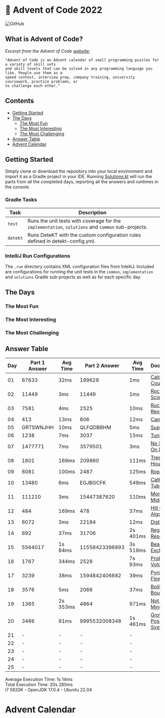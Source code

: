 # :christmas_tree: Advent of Code 2022

![GitHub](https://img.shields.io/badge/stars-40%2F50-yellow)

## What is Advent of Code?

_Excerpt from the Advent of Code [website](https://adventofcode.com/2022/about);_

    "Advent of Code is an Advent calendar of small programming puzzles for a variety of skill sets
    and skill levels that can be solved in any programming language you like. People use them as a
    speed contest, interview prep, company training, university coursework, practice problems, or
    to challenge each other."

## Contents
* [Getting Started](#getting-started)
* [The Days](#the-days)
    * [The Most Fun](#the-most-fun)
    * [The Most Interesting](#the-most-interesting)
    * [The Most Challenging](#the-most-challenging)
* [Answer Table](#answer-table)
* [Advent Calendar](#advent-calendar)

## Getting Started
Simply clone or download the repository into your local environment and import it as a Gradle project in your IDE.
Running [Solutions.kt](https://git.io/JII6v) will run the parts from all the completed days, reporting all the
answers and runtimes in the console.

### Gradle Tasks
| Task      | Description                                                                                        |
|-----------|----------------------------------------------------------------------------------------------------|
| `test`    | Runs the unit tests with coverage for the `implementation`, `solutions` and `common` sub-projects. |
| `detekt`  | Runs DeteKT with the custom configuration rules defined in detekt-config.yml.                      |

### IntelliJ Run Configurations
The `.run` directory contains XML configuration files from IntelliJ. Included are configurations for running the unit
tests in the `common`, `implementation` and `solutions` Gradle sub-projects as well as for each specific day.

## The Days

### The Most Fun
### The Most Interesting
### The Most Challenging

## Answer Table

| Day | Part 1 Answer | Avg Time | Part 2 Answer  | Avg Time | Documentation                             |
|-----|---------------|----------|----------------|----------|-------------------------------------------|
| 01  | 67633         | 32ms     | 199628         | 1ms      | [Calorie Counting](docs/DAY01.MD)         |
| 02  | 11449         | 3ms      | 11449          | 1ms      | [Rock Paper Scissors](docs/DAY02.MD)      |
| 03  | 7581          | 4ms      | 2525           | 10ms     | [Rucksack Reorganization](docs/DAY03.MD)  |
| 04  | 413           | 13ms     | 806            | 12ms     | [Camp Cleanup](docs/DAY04.MD)             |
| 05  | GRTSWNJHH     | 10ms     | QLFQDBBHM      | 5ms      | [Supply Stacks](docs/DAY05.MD)            |
| 06  | 1238          | 7ms      | 3037           | 15ms     | [Tuning Trouble](docs/DAY06.MD)           |
| 07  | 1477771       | 7ms      | 3579501        | 3ms      | [No Space Left On Device](docs/DAY07.MD)  |
| 08  | 1801          | 169ms    | 209880         | 111ms    | [Treetop Tree House](docs/DAY08.MD)       |
| 09  | 6081          | 100ms    | 2487           | 125ms    | [Rope Bridge](docs/DAY09.MD)              |
| 10  | 13480         | 6ms      | EGJBGCFK       | 549ms    | [Cathode-Ray Tube](docs/DAY10.MD)         |
| 11  | 111210        | 3ms      | 15447387620    | 110ms    | [Monkey in the Middle](docs/DAY11.MD)     |
| 12  | 484           | 169ms    | 478            | 37ms     | [Hill Climbing Algorithm](docs/DAY12.MD)  |
| 13  | 6072          | 3ms      | 22184          | 12ms     | [Distress Signal](docs/DAY13.MD)          |
| 14  | 692           | 37ms     | 31706          | 2s 401ms | [Regolith Reservoir](docs/DAY14.MD)       |
| 15  | 5564017       | 1s 84ms  | 11558423398893 | 3s 519ms | [Beacon Exclusion Zone](docs/DAY15.MD)    |
| 16  | 1767          | 344ms    | 2528           | 7s 93ms  | [Proboscidea Volcanium](docs/DAY16.MD)    |
| 17  | 3239          | 38ms     | 1594842406882  | 39ms     | [Pyroclastic Flow](docs/DAY17.MD)         |
| 18  | 3576          | 5ms      | 2066           | 37ms     | [Boiling Boulders](docs/DAY18.MD)         |
| 19  | 1365          | 2s 353ms | 4864           | 971ms    | [Not Enough Minerals](docs/DAY19.MD)      |
| 20  | 3466          | 91ms     | 9995532008348  | 1s 461ms | [Grove Positioning System](docs/DAY20.MD) |
| 21  | -             | -        | -              | -        | [](docs/DAY21.MD)                         |
| 22  | -             | -        | -              | -        | [](docs/DAY22.MD)                         |
| 23  | -             | -        | -              | -        | [](docs/DAY23.MD)                         |
| 24  | -             | -        | -              | -        | [](docs/DAY24.MD)                         |
| 25  | -             | -        | -              | -        | [](docs/DAY25.MD)                         |

Average Execution Time: 1s 14ms \
Total Execution Time: 20s 280ms \
i7 5820K - OpenJDK 17.0.4 - Ubuntu 22.04

# Advent Calendar